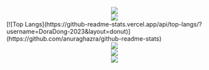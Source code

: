 
<div align="center"> <img src="https://metrics.lecoq.io/DoraDong-2023?template=classic&config.timezone=Asia%2FShanghai"> </div>
<div align="center"> <img src="https://github-readme-stats.vercel.app/api?username=DoraDong-2023&show_icons=true&theme=merko"> </div>
[![Top Langs](https://github-readme-stats.vercel.app/api/top-langs/?username=DoraDong-2023&layout=donut)](https://github.com/anuraghazra/github-readme-stats)
<div align="center"> <img src="https://visitor-badge.glitch.me/badge?page_id=DoraDong-2023" /> </div>
<div align="center"> <img src="https://activity-graph.herokuapp.com/graph?username=DoraDong-2023&theme=xcode" /> </div>
<div align="center"> <img src="https://github-readme-streak-stats.herokuapp.com/?user=DoraDong-2023" /> </div>


